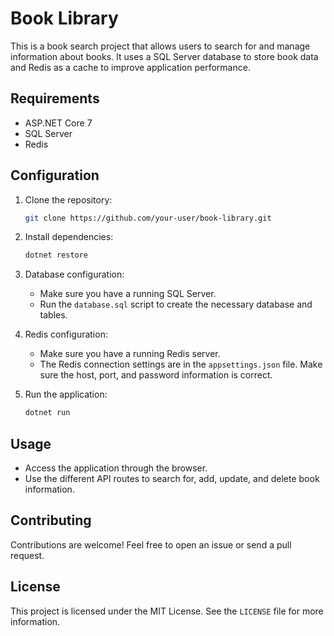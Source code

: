 # Book Library

This is a book search project that allows users to search for and manage information about books. It uses a SQL Server database to store book data and Redis as a cache to improve application performance.

## Requirements

- ASP.NET Core 7
- SQL Server
- Redis

## Configuration

1. Clone the repository:

    ```bash
    git clone https://github.com/your-user/book-library.git
    ```

2. Install dependencies:

    ```bash
    dotnet restore
    ```

3. Database configuration:

    - Make sure you have a running SQL Server.
    - Run the `database.sql` script to create the necessary database and tables.

4. Redis configuration:

    - Make sure you have a running Redis server.
    - The Redis connection settings are in the `appsettings.json` file. Make sure the host, port, and password information is correct.

5. Run the application:

    ```bash
    dotnet run
    ```

## Usage

- Access the application through the browser.
- Use the different API routes to search for, add, update, and delete book information.

## Contributing

Contributions are welcome! Feel free to open an issue or send a pull request.

## License

This project is licensed under the MIT License. See the `LICENSE` file for more information.




